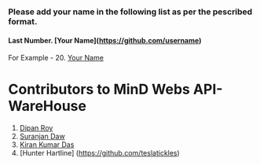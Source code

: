 ### Please add your name in the following list as per the pescribed format.
#### Last Number. \[Your Name\]\(https://github.com/username) 
For Example - 20. [Your Name](https://github.com/username) 

# Contributors to MinD Webs API-WareHouse
1. [Dipan Roy](https://github.com/dipan29)
2. [Suranjan Daw](https://github.com/SuranjanDaw)
3. [Kiran Kumar Das](https://github.com/224alpha)
4. [Hunter Hartline] (https://github.com/teslatickles)

